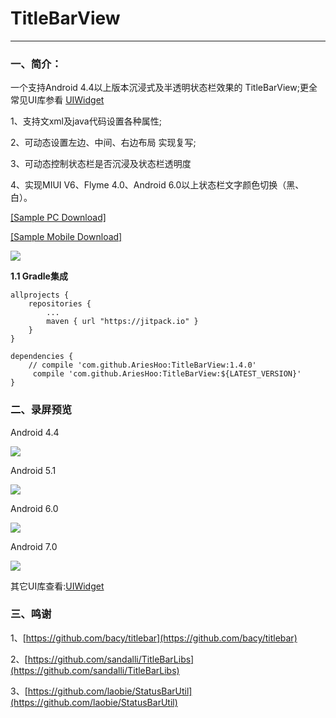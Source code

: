# TitleBarView
--------------------------
### 一、简介：

一个支持Android 4.4以上版本沉浸式及半透明状态栏效果的 TitleBarView;更全常见UI库参看 [UIWidget](https://github.com/AriesHoo/UIWidget)

1、支持文xml及java代码设置各种属性;

2、可动态设置左边、中间、右边布局 实现复写;

3、可动态控制状态栏是否沉浸及状态栏透明度

4、实现MIUI V6、Flyme 4.0、Android 6.0以上状态栏文字颜色切换（黑、白）。

[[Sample PC Download]](https://github.com/AriesHoo/TitleBarView/blob/master/apk/sample.apk)  

[[Sample Mobile Download]](https://fir.im/pmb2)

![](https://github.com/AriesHoo/TitleBarView/blob/master/apk/qr.png)

**1.1 Gradle集成**

```
allprojects {
    repositories {
        ...
        maven { url "https://jitpack.io" }
    }
}
```

```
dependencies {
    // compile 'com.github.AriesHoo:TitleBarView:1.4.0'
     compile 'com.github.AriesHoo:TitleBarView:${LATEST_VERSION}'
}
```

### 二、录屏预览

Android 4.4

![](https://github.com/AriesHoo/TitleBarView/blob/master/screenshot/4.4.gif)

Android 5.1

![](https://github.com/AriesHoo/TitleBarView/blob/master/screenshot/5.1.gif)

Android 6.0

![](https://github.com/AriesHoo/TitleBarView/blob/master/screenshot/6.0.gif)

Android 7.0

![](https://github.com/AriesHoo/TitleBarView/blob/master/screenshot/7.0.gif)

其它UI库查看:[UIWidget](https://github.com/AriesHoo/UIWidget)

### 三、鸣谢

1、[https://github.com/bacy/titlebar](https://github.com/bacy/titlebar)

2、[https://github.com/sandalli/TitleBarLibs](https://github.com/sandalli/TitleBarLibs)

3、[https://github.com/laobie/StatusBarUtil](https://github.com/laobie/StatusBarUtil)
